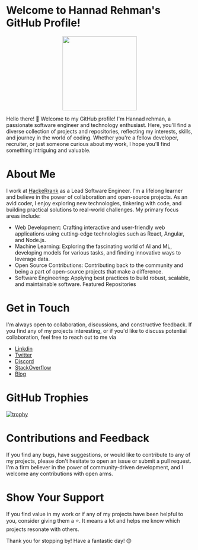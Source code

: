 

# Welcome to Hannad Rehman's GitHub Profile!

<div id="header" align="center">
  <img src="https://i.giphy.com/media/v1.Y2lkPTc5MGI3NjExaWRkYmJ3cDlvNDcxd2xkeWVvZzFzdnUxeTNqc2d3MzRnaG1uM3hyeSZlcD12MV9pbnRlcm5hbF9naWZfYnlfaWQmY3Q9Zw/vs5y14mkgmZOVukgmE/giphy.gif" width="200"/>
</div>

Hello there! 👋 Welcome to my GitHub profile! I'm Hannad rehman, a passionate software engineer and technology enthusiast. Here, you'll find a diverse collection of projects and repositories, reflecting my interests, skills, and journey in the world of coding. Whether you're a fellow developer, recruiter, or just someone curious about my work, I hope you'll find something intriguing and valuable.

# About Me

I work at [HackeRrank](https://www.hackerrank.com/) as a Lead Software Engineer. I'm a lifelong learner and believe in the power of collaboration and open-source projects. As an avid coder, I enjoy exploring new technologies, tinkering with code, and building practical solutions to real-world challenges. My primary focus areas include:

- Web Development: Crafting interactive and user-friendly web applications using cutting-edge technologies such as React, Angular, and Node.js.
- Machine Learning: Exploring the fascinating world of AI and ML, developing models for various tasks, and finding innovative ways to leverage data.
- Open Source Contributions: Contributing back to the community and being a part of open-source projects that make a difference.
- Software Engineering: Applying best practices to build robust, scalable, and maintainable software.
Featured Repositories


# Get in Touch

I'm always open to collaboration, discussions, and constructive feedback. If you find any of my projects interesting, or if you'd like to discuss potential collaboration, feel free to reach out to me via 
- [Linkdin](https://www.linkedin.com/in/hannad-rehman/)
- [Twitter](https://twitter.com/hannad_rehman)
- [Discord](https://discordapp.com/users/705906985798729760/)
- [StackOverflow](https://stackoverflow.com/users/4214329/hannad-rehman)
- [Blog](https://hannadrehman.com/)

# GitHub Trophies
[![trophy](https://github-profile-trophy.vercel.app/?username=hannadrehman&theme=onedark)](https://hannadrehman.com)

# Contributions and Feedback

If you find any bugs, have suggestions, or would like to contribute to any of my projects, please don't hesitate to open an issue or submit a pull request. I'm a firm believer in the power of community-driven development, and I welcome any contributions with open arms.

# Show Your Support

If you find value in my work or if any of my projects have been helpful to you, consider giving them a ⭐️. It means a lot and helps me know which projects resonate with others.

Thank you for stopping by! Have a fantastic day! 😊


